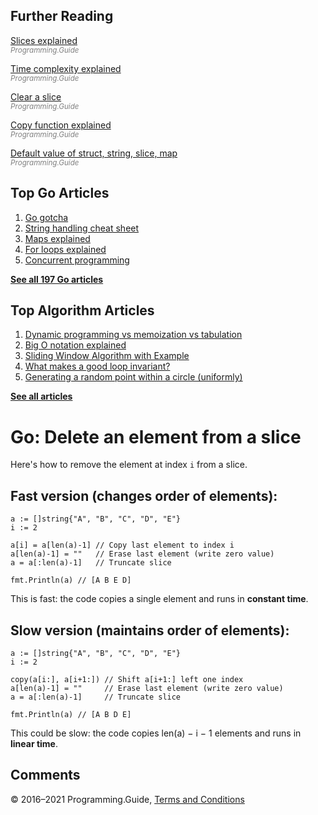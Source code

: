



## Further Reading

[Slices explained](slices-explained.html)  
<span style="color: grey; font-style: italic; font-size: smaller">Programming.Guide</span>

[Time complexity explained](../time-complexity-explained.html)  
<span style="color: grey; font-style: italic; font-size: smaller">Programming.Guide</span>

[Clear a slice](clear-slice.html)  
<span style="color: grey; font-style: italic; font-size: smaller">Programming.Guide</span>

[Copy function explained](copy-explained.html)  
<span style="color: grey; font-style: italic; font-size: smaller">Programming.Guide</span>

[Default value of struct, string, slice, map](default-zero-value.html)  
<span style="color: grey; font-style: italic; font-size: smaller">Programming.Guide</span>

## Top Go Articles

1.  [Go gotcha](go-gotcha.html)
2.  [String handling cheat sheet](string-functions-reference-cheat-sheet.html)
3.  [Maps explained](maps-explained.html)
4.  [For loops explained](for-loop.html)
5.  [Concurrent programming](go-concurrency-tutorial.html)

[**See all 197 Go articles**](index.html)



## Top Algorithm Articles

1.  [Dynamic programming vs memoization vs tabulation](../dynamic-programming-vs-memoization-vs-tabulation.html)
2.  [Big O notation explained](../big-o-notation-explained.html)
3.  [Sliding Window Algorithm with Example](../sliding-window-example.html)
4.  [What makes a good loop invariant?](../what-makes-a-good-loop-invariant.html)
5.  [Generating a random point within a circle (uniformly)](../random-point-within-circle.html)

[**See all articles**](../index.html)

# Go: Delete an element from a slice

Here's how to remove the element at index `i` from a slice.

## Fast version (changes order of elements):

    a := []string{"A", "B", "C", "D", "E"}
    i := 2

    a[i] = a[len(a)-1] // Copy last element to index i
    a[len(a)-1] = ""   // Erase last element (write zero value)
    a = a[:len(a)-1]   // Truncate slice

    fmt.Println(a) // [A B E D]

This is fast: the code copies a single element and runs in **constant time**.

## Slow version (maintains order of elements):

    a := []string{"A", "B", "C", "D", "E"}
    i := 2

    copy(a[i:], a[i+1:]) // Shift a[i+1:] left one index
    a[len(a)-1] = ""     // Erase last element (write zero value)
    a = a[:len(a)-1]     // Truncate slice

    fmt.Println(a) // [A B D E]

This could be slow: the code copies len(a) − i − 1 elements and runs in **linear time**.

## Comments



© 2016–2021 Programming.Guide, [Terms and Conditions](../terms-and-conditions.html)
